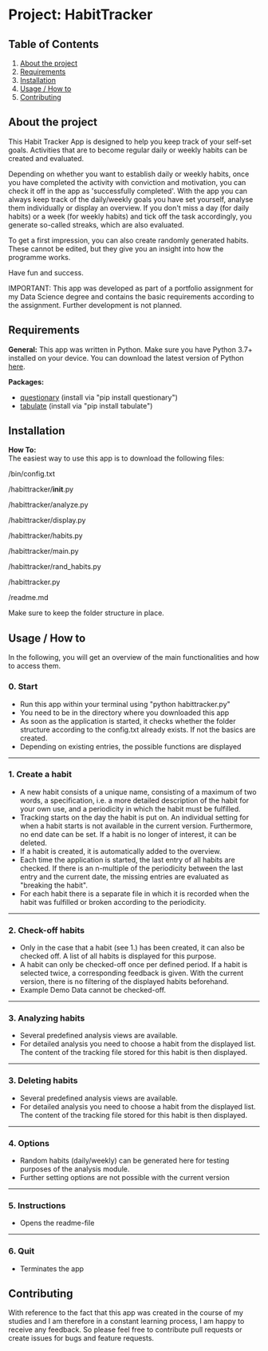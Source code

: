 # Project: HabitTracker

## Table of Contents
1. [About the project](#About-the-project)
2. [Requirements](#Requirements)
3. [Installation](#Installation)
4. [Usage / How to](#Usage-/-How-to)
5. [Contributing](#Contributing)


## About the project
This Habit Tracker App is designed to help you keep track of your self-set goals. Activities that are to become regular daily or weekly habits can be created and evaluated.

Depending on whether you want to establish daily or weekly habits, once you have completed the activity with conviction and motivation, you can check it off in the app as 'successfully completed'. With the app you can always keep track of the daily/weekly goals you have set yourself, analyse them individually or display an overview. If you don't miss a day (for daily habits) or a week (for weekly habits) and tick off the task accordingly, you generate so-called streaks, which are also evaluated.

To get a first impression, you can also create randomly generated habits. These cannot be edited, but they give you an insight into how the programme works.

Have fun and success. 

IMPORTANT:
This app was developed as part of a portfolio assignment for my Data Science degree and contains the basic requirements according to the assignment. Further development is not planned.

## Requirements

**General:** 
This app was written in Python. Make sure you have Python 3.7+ installed on your device. 
You can download the latest version of Python [here](https://www.python.org/downloads/). 

**Packages:**
* [questionary](https://github.com/tmbo/questionary) (install via "pip install questionary")
* [tabulate](https://github.com/astanin/python-tabulate) (install via "pip install tabulate")


## Installation

**How To:**<br>
The easiest way to use this app is to download the following files:

/bin/config.txt

/habittracker/__init__.py

/habittracker/analyze.py

/habittracker/display.py

/habittracker/habits.py

/habittracker/main.py

/habittracker/rand_habits.py

/habittracker.py

/readme.md

Make sure to keep the folder structure in place.


## Usage / How to

In the following, you will get an overview of the main functionalities and how to access them.

### 0. Start

* Run this app within your terminal using "python habittracker.py"
* You need to be in the directory where you downloaded this app
* As soon as the application is started, it checks whether the folder structure according to the config.txt already exists. If not the basics are created.
* Depending on existing entries, the possible functions are displayed

---
### 1. Create a habit
* A new habit consists of a unique name, consisting of a maximum of two words, a specification, i.e. a more detailed description of the habit for your own use, and a periodicity in which the habit must be fulfilled.
* Tracking starts on the day the habit is put on. An individual setting for when a habit starts is not available in the current version. Furthermore, no end date can be set. If a habit is no longer of interest, it can be deleted.
* If a habit is created, it is automatically added to the overview.
* Each time the application is started, the last entry of all habits are checked. If there is an n-multiple of the periodicity between the last entry and the current date, the missing entries are evaluated as "breaking the habit".
* For each habit there is a separate file in which it is recorded when the habit was fulfilled or broken according to the periodicity.

---
### 2. Check-off habits
* Only in the case that a habit (see 1.) has been created, it can also be checked off. A list of all habits is displayed for this purpose.
* A habit can only be checked-off once per defined period. If a habit is selected twice, a corresponding feedback is given. With the current version, there is no filtering of the displayed habits beforehand.
* Example Demo Data cannot be checked-off.

---
### 3. Analyzing habits
* Several predefined analysis views are available.
* For detailed analysis you need to choose a habit from the displayed list. The content of the tracking file stored for this habit is then displayed.

---
### 3. Deleting habits
* Several predefined analysis views are available.
* For detailed analysis you need to choose a habit from the displayed list. The content of the tracking file stored for this habit is then displayed.

---
### 4. Options
* Random habits (daily/weekly) can be generated here for testing purposes of the analysis module.
* Further setting options are not possible with the current version

---
### 5. Instructions
* Opens the readme-file

---
### 6. Quit
* Terminates the app
  

## Contributing 
With reference to the fact that this app was created in the course of my studies and I am therefore in a constant learning process, I am happy to receive any feedback.
So please feel free to contribute pull requests or create issues for bugs and feature requests.
